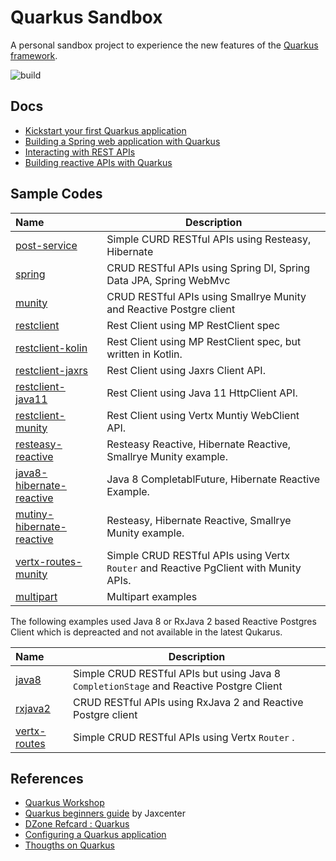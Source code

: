 # Quarkus Sandbox

A  personal sandbox project  to experience the new features of the [Quarkus framework](https://www.quarkus.io).

![build](https://github.com/hantsy/quarkus-sandbox/workflows/build/badge.svg)

## Docs

* [Kickstart your first Quarkus application](./docs/01-start.md)
* [Building a Spring web application with Quarkus](./docs/02-spring.md)
* [Interacting with REST APIs ](./docs/restclient.md)
* [Building reactive APIs with Quarkus](./docs/reactive.md)


## Sample Codes

| Name | Description |
|:-------------------|--------------------------------------------------|
|[post-service](https://github.com/hantsy/quarkus-sample/tree/master/post-service) |Simple CURD RESTful APIs using Resteasy, Hibernate|
|[spring](https://github.com/hantsy/quarkus-sample/tree/master/spring) |CRUD RESTful APIs using Spring DI, Spring Data JPA, Spring WebMvc|
|[munity](https://github.com/hantsy/quarkus-sample/tree/master/munity)  |CRUD RESTful APIs using Smallrye Munity and Reactive Postgre client|
|[restclient](https://github.com/hantsy/quarkus-sample/tree/master/restclient)|Rest Client using MP RestClient spec|
|[restclient-kolin](https://github.com/hantsy/quarkus-sample/tree/master/restclient-kotlin) |Rest Client using MP RestClient spec, but written in Kotlin.|
|[restclient-jaxrs](https://github.com/hantsy/quarkus-sample/tree/master/restclient-jaxrs)| Rest Client using Jaxrs Client API.|
|[restclient-java11](https://github.com/hantsy/quarkus-sample/tree/master/restclient-java11) |Rest Client using Java 11 HttpClient API.|
|[restclient-munity](https://github.com/hantsy/quarkus-sample/tree/master/restclient-munity) |Rest Client using Vertx Muntiy WebClient API.|
|[resteasy-reactive](https://github.com/hantsy/quarkus-sample/tree/master/resteasy-reactive) |Resteasy Reactive, Hibernate Reactive, Smallrye Munity example.|
|[java8-hibernate-reactive](https://github.com/hantsy/quarkus-sample/tree/master/java8-hibernate-reactive) |Java 8 CompletablFuture, Hibernate Reactive Example.|
|[mutiny-hibernate-reactive](https://github.com/hantsy/quarkus-sample/tree/master/mutiny-hibernate-reactive) |Resteasy, Hibernate Reactive, Smallrye Munity example.|
|[vertx-routes-munity](https://github.com/hantsy/quarkus-sample/tree/master/vertx-routes-munity)  |Simple CRUD RESTful APIs using Vertx `Router` and Reactive PgClient with Munity APIs.|
|[multipart](https://github.com/hantsy/quarkus-sample/tree/master/multipart)  |Multipart examples|

The following examples used Java 8 or RxJava 2 based Reactive Postgres Client which is depreacted and not available in the latest Qukarus. 

| Name | Description |
|:-------------------|--------------------------------------------------|
|[java8](https://github.com/hantsy/quarkus-sample/tree/master/java8)  |Simple CRUD RESTful APIs but using Java 8 `CompletionStage` and Reactive Postgre Client|
|[rxjava2](https://github.com/hantsy/quarkus-sample/tree/master/rxjava2) |CRUD RESTful APIs using RxJava 2 and Reactive Postgre client|
|[vertx-routes](https://github.com/hantsy/quarkus-sample/tree/master/vertx-routes)  |Simple CRUD RESTful APIs using Vertx `Router` .|

## References

* [Quarkus Workshop](https://quarkus.io/quarkus-workshops/super-heros/)
* [Quarkus beginners guide](https://jaxlondon.com/quarkus-beginners-guide-cheat-sheet) by Jaxcenter
* [DZone Refcard : Quarkus](https://dzone.com/refcardz/quarkus-1?chapter=1)
* [Configuring a Quarkus application](https://dzone.com/articles/configuring-a-quarkus-application?fromrel=true)
* [Thougths on Quarkus](https://dzone.com/articles/thoughts-on-quarkus)
